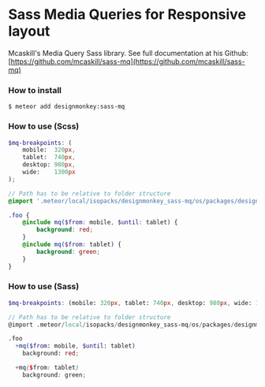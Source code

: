 # Sass Media Queries for Responsive layout
Mcaskill's Media Query Sass library. See full documentation at his Github: [https://github.com/mcaskill/sass-mq](https://github.com/mcaskill/sass-mq)  

### How to install  
```
$ meteor add designmonkey:sass-mq
```

### How to use (Scss)

```scss
$mq-breakpoints: (
    mobile:  320px,
    tablet:  740px,
    desktop: 980px,
    wide:    1300px
);

// Path has to be relative to folder structure
@import '.meteor/local/isopacks/designmonkey_sass-mq/os/packages/designmonkey_sass-mq/lib/_sass-mq';

.foo { 
    @include mq($from: mobile, $until: tablet) {
        background: red;
    }
    @include mq($from: tablet) {
        background: green;
    }
}
```
### How to use (Sass)

```scss
$mq-breakpoints: (mobile: 320px, tablet: 740px, desktop: 980px, wide: 1300px)

// Path has to be relative to folder structure
@import .meteor/local/isopacks/designmonkey_sass-mq/os/packages/designmonkey_sass-mq/lib/_sass-mq

.foo
  +mq($from: mobile, $until: tablet)
    background: red;

  +mq($from: tablet)
    background: green;

```
